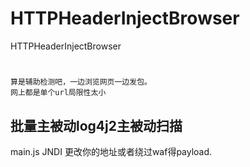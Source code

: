 # HTTPHeaderInjectBrowser
HTTPHeaderInjectBrowser

# 
	算是辅助检测吧，一边浏览网页一边发包。
	网上都是单个url局限性太小

## 批量主被动log4j2主被动扫描

main.js JNDI 更改你的地址或者绕过waf得payload.
